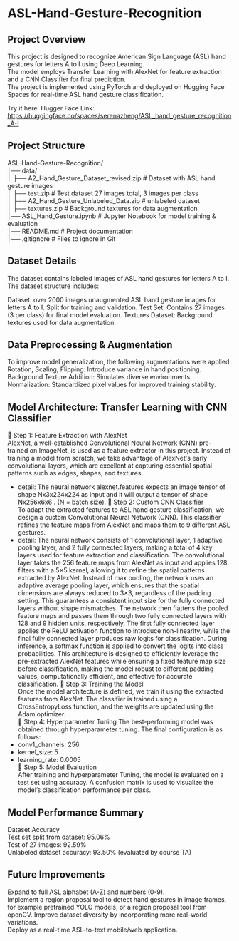 # ASL-Hand-Gesture-Recognition

## Project Overview

This project is designed to recognize American Sign Language (ASL) hand gestures for letters A to I using Deep Learning.  
The model employs Transfer Learning with AlexNet for feature extraction and a CNN Classifier for final prediction.   
The project is implemented using PyTorch and deployed on Hugging Face Spaces for real-time ASL hand gesture classification.  

Try it here: Hugger Face Link:
https://huggingface.co/spaces/serenazheng/ASL_hand_gesture_recognition_A-I  

## Project Structure
ASL-Hand-Gesture-Recognition/  
│── data/  
│   ├── A2_Hand_Gesture_Dataset_revised.zip  # Dataset with ASL hand gesture images  
│   ├── test.zip  # Test dataset 27 images total, 3 images per class  
│   ├── A2_Hand_Gesture_Unlabeled_Data.zip  # unlabeled dataset  
│   ├── textures.zip  # Background textures for data augmentation  
│── ASL_Hand_Gesture.ipynb  # Jupyter Notebook for model training & evaluation  
│── README.md  # Project documentation  
│── .gitignore  # Files to ignore in Git  

## Dataset Details

The dataset contains labeled images of ASL hand gestures for letters A to I. The dataset structure includes:

Dataset: over 2000 images unaugmented ASL hand gesture images for letters A to I. Split for training and validation.
Test Set: Contains 27 images (3 per class) for final model evaluation.
Textures Dataset: Background textures used for data augmentation.

## Data Preprocessing & Augmentation  
To improve model generalization, the following augmentations were applied:  
Rotation, Scaling, Flipping: Introduce variance in hand positioning.  
Background Texture Addition: Simulates diverse environments.  
Normalization: Standardized pixel values for improved training stability.  

## Model Architecture: Transfer Learning with CNN Classifier
🔹 Step 1: Feature Extraction with AlexNet  
AlexNet, a well-established Convolutional Neural Network (CNN) pre-trained on ImageNet, is used as a feature extractor in this project. Instead of training a model from scratch, we take advantage of AlexNet's early convolutional layers, which are excellent at capturing essential spatial patterns such as edges, shapes, and textures.  
- detail: The neural network alexnet.features expects an image tensor of shape Nx3x224x224 as input and it will output a tensor of shape Nx256x6x6 . (N = batch size).
🔹 Step 2: Custom CNN Classifier  
To adapt the extracted features to ASL hand gesture classification, we design a custom Convolutional Neural Network (CNN). This classifier refines the feature maps from AlexNet and maps them to 9 different ASL gestures.  
- detail: The neural network consists of 1 convolutional layer, 1 adaptive pooling layer, and 2 fully connected layers,
making a total of 4 key layers used for feature extraction and classification.
The convolutional layer takes the 256 feature maps from AlexNet as input and applies 128 filters with a 5×5 kernel,
allowing it to refine the spatial patterns extracted by AlexNet.
Instead of max pooling, the network uses an adaptive average pooling layer,
which ensures that the spatial dimensions are always reduced to 3×3, regardless of the padding setting.
This guarantees a consistent input size for the fully connected layers without shape mismatches.
The network then flattens the pooled feature maps and passes them through two fully connected layers with 128 and 9 hidden units, respectively.
The first fully connected layer applies the ReLU activation function to introduce non-linearity,
while the final fully connected layer produces raw logits for classification.
During inference, a softmax function is applied to convert the logits into class probabilities.
This architecture is designed to efficiently leverage the pre-extracted AlexNet features
while ensuring a fixed feature map size before classification, making the model robust to different padding values,
computationally efficient, and effective for accurate classification.
🔹 Step 3: Training the Model  
Once the model architecture is defined, we train it using the extracted features from AlexNet. The classifier is trained using a CrossEntropyLoss function, and the weights are updated using the Adam optimizer.  
🔹 Step 4: Hyperparameter Tuning
The best-performing model was obtained through hyperparameter tuning. The final configuration is as follows:  
- conv1_channels: 256
- kernel_size: 5  
- learning_rate: 0.0005  
🔹 Step 5: Model Evaluation  
After training and hyperparameter Tuning, the model is evaluated on a test set using accuracy. A confusion matrix is used to visualize the model’s classification performance per class.  

## Model Performance Summary
Dataset	Accuracy  
Test set split from dataset: 95.06%  
Test of 27 images: 92.59%  
Unlabeled dataset accuracy: 93.50%  (evaluated by course TA)

## Future Improvements  
Expand to full ASL alphabet (A-Z) and numbers (0-9).  
Implement a region proposal tool to detect hand gestures in image frames, for example pretrained YOLO models, or a region proposal tool from openCV.
Improve dataset diversity by incorporating more real-world variations.  
Deploy as a real-time ASL-to-text mobile/web application.  


